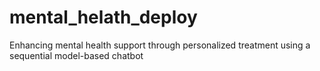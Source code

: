 # mental_helath_deploy
Enhancing mental health support through personalized treatment using a sequential model-based chatbot
